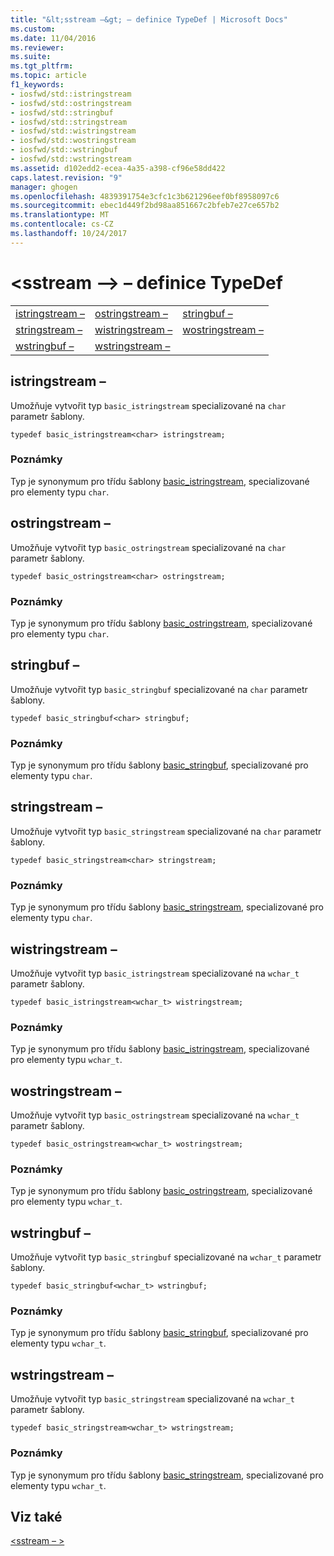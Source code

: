 ```yaml
---
title: "&lt;sstream –&gt; – definice TypeDef | Microsoft Docs"
ms.custom: 
ms.date: 11/04/2016
ms.reviewer: 
ms.suite: 
ms.tgt_pltfrm: 
ms.topic: article
f1_keywords:
- iosfwd/std::istringstream
- iosfwd/std::ostringstream
- iosfwd/std::stringbuf
- iosfwd/std::stringstream
- iosfwd/std::wistringstream
- iosfwd/std::wostringstream
- iosfwd/std::wstringbuf
- iosfwd/std::wstringstream
ms.assetid: d102edd2-ecea-4a35-a398-cf96e58dd422
caps.latest.revision: "9"
manager: ghogen
ms.openlocfilehash: 4839391754e3cfc1c3b621296eef0bf8958097c6
ms.sourcegitcommit: ebec1d449f2bd98aa851667c2bfeb7e27ce657b2
ms.translationtype: MT
ms.contentlocale: cs-CZ
ms.lasthandoff: 10/24/2017
---
```

# <a name="ltsstreamgt-typedefs"></a>&lt;sstream –&gt; – definice TypeDef
||||  
|-|-|-|  
|[istringstream –](#istringstream)|[ostringstream –](#ostringstream)|[stringbuf –](#stringbuf)|  
|[stringstream –](#stringstream)|[wistringstream –](#wistringstream)|[wostringstream –](#wostringstream)|  
|[wstringbuf –](#wstringbuf)|[wstringstream –](#wstringstream)|  
  
##  <a name="istringstream"></a>istringstream –  
 Umožňuje vytvořit typ `basic_istringstream` specializované na `char` parametr šablony.  
  
```  
typedef basic_istringstream<char> istringstream;  
```  
  
### <a name="remarks"></a>Poznámky  
 Typ je synonymum pro třídu šablony [basic_istringstream](../standard-library/basic-istringstream-class.md), specializované pro elementy typu `char`.  
  
##  <a name="ostringstream"></a>ostringstream –  
 Umožňuje vytvořit typ `basic_ostringstream` specializované na `char` parametr šablony.  
  
```  
typedef basic_ostringstream<char> ostringstream;  
```  
  
### <a name="remarks"></a>Poznámky  
 Typ je synonymum pro třídu šablony [basic_ostringstream](../standard-library/basic-ostringstream-class.md), specializované pro elementy typu `char`.  
  
##  <a name="stringbuf"></a>stringbuf –  
 Umožňuje vytvořit typ `basic_stringbuf` specializované na `char` parametr šablony.  
  
```  
typedef basic_stringbuf<char> stringbuf;  
```  
  
### <a name="remarks"></a>Poznámky  
 Typ je synonymum pro třídu šablony [basic_stringbuf](../standard-library/basic-stringbuf-class.md), specializované pro elementy typu `char`.  
  
##  <a name="stringstream"></a>stringstream –  
 Umožňuje vytvořit typ `basic_stringstream` specializované na `char` parametr šablony.  
  
```  
typedef basic_stringstream<char> stringstream;  
```  
  
### <a name="remarks"></a>Poznámky  
 Typ je synonymum pro třídu šablony [basic_stringstream](../standard-library/basic-stringstream-class.md), specializované pro elementy typu `char`.  
  
##  <a name="wistringstream"></a>wistringstream –  
 Umožňuje vytvořit typ `basic_istringstream` specializované na `wchar_t` parametr šablony.  
  
```  
typedef basic_istringstream<wchar_t> wistringstream;  
```  
  
### <a name="remarks"></a>Poznámky  
 Typ je synonymum pro třídu šablony [basic_istringstream](../standard-library/basic-istringstream-class.md), specializované pro elementy typu `wchar_t`.  
  
##  <a name="wostringstream"></a>wostringstream –  
 Umožňuje vytvořit typ `basic_ostringstream` specializované na `wchar_t` parametr šablony.  
  
```  
typedef basic_ostringstream<wchar_t> wostringstream;  
```  
  
### <a name="remarks"></a>Poznámky  
 Typ je synonymum pro třídu šablony [basic_ostringstream](../standard-library/basic-ostringstream-class.md), specializované pro elementy typu `wchar_t`.  
  
##  <a name="wstringbuf"></a>wstringbuf –  
 Umožňuje vytvořit typ `basic_stringbuf` specializované na `wchar_t` parametr šablony.  
  
```  
typedef basic_stringbuf<wchar_t> wstringbuf;  
```  
  
### <a name="remarks"></a>Poznámky  
 Typ je synonymum pro třídu šablony [basic_stringbuf](../standard-library/basic-stringbuf-class.md), specializované pro elementy typu `wchar_t`.  
  
##  <a name="wstringstream"></a>wstringstream –  
 Umožňuje vytvořit typ `basic_stringstream` specializované na `wchar_t` parametr šablony.  
  
```  
typedef basic_stringstream<wchar_t> wstringstream;  
```  
  
### <a name="remarks"></a>Poznámky  
 Typ je synonymum pro třídu šablony [basic_stringstream](../standard-library/basic-stringstream-class.md), specializované pro elementy typu `wchar_t`.  
  
## <a name="see-also"></a>Viz také  
 [\<sstream – >](../standard-library/sstream.md)

